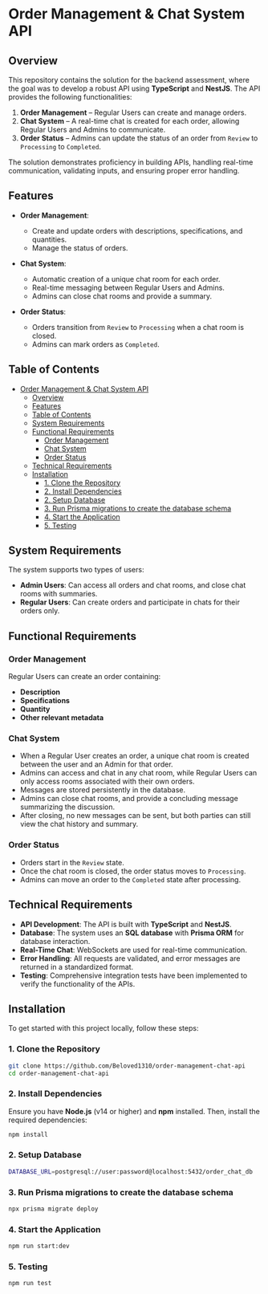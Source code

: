 # Order Management & Chat System API

## Overview

This repository contains the solution for the backend assessment, where the goal was to develop a robust API using **TypeScript** and **NestJS**. The API provides the following functionalities:

1. **Order Management** – Regular Users can create and manage orders.
2. **Chat System** – A real-time chat is created for each order, allowing Regular Users and Admins to communicate.
3. **Order Status** – Admins can update the status of an order from `Review` to `Processing` to `Completed`.

The solution demonstrates proficiency in building APIs, handling real-time communication, validating inputs, and ensuring proper error handling.

## Features

- **Order Management**: 
  - Create and update orders with descriptions, specifications, and quantities.
  - Manage the status of orders.
  
- **Chat System**: 
  - Automatic creation of a unique chat room for each order.
  - Real-time messaging between Regular Users and Admins.
  - Admins can close chat rooms and provide a summary.

- **Order Status**: 
  - Orders transition from `Review` to `Processing` when a chat room is closed.
  - Admins can mark orders as `Completed`.

## Table of Contents

- [Order Management \& Chat System API](#order-management--chat-system-api)
  - [Overview](#overview)
  - [Features](#features)
  - [Table of Contents](#table-of-contents)
  - [System Requirements](#system-requirements)
  - [Functional Requirements](#functional-requirements)
    - [Order Management](#order-management)
    - [Chat System](#chat-system)
    - [Order Status](#order-status)
  - [Technical Requirements](#technical-requirements)
  - [Installation](#installation)
    - [1. Clone the Repository](#1-clone-the-repository)
    - [2. Install Dependencies](#2-install-dependencies)
    - [2. Setup Database](#2-setup-database)
    - [3. Run Prisma migrations to create the database schema](#3-run-prisma-migrations-to-create-the-database-schema)
    - [4. Start the Application](#4-start-the-application)
    - [5. Testing](#5-testing)

## System Requirements

The system supports two types of users:
- **Admin Users**: Can access all orders and chat rooms, and close chat rooms with summaries.
- **Regular Users**: Can create orders and participate in chats for their orders only.

## Functional Requirements

### Order Management
Regular Users can create an order containing:
- **Description**
- **Specifications**
- **Quantity**
- **Other relevant metadata**

### Chat System
- When a Regular User creates an order, a unique chat room is created between the user and an Admin for that order.
- Admins can access and chat in any chat room, while Regular Users can only access rooms associated with their own orders.
- Messages are stored persistently in the database.
- Admins can close chat rooms, and provide a concluding message summarizing the discussion.
- After closing, no new messages can be sent, but both parties can still view the chat history and summary.

### Order Status
- Orders start in the `Review` state.
- Once the chat room is closed, the order status moves to `Processing`.
- Admins can move an order to the `Completed` state after processing.

## Technical Requirements

- **API Development**: The API is built with **TypeScript** and **NestJS**.
- **Database**: The system uses an **SQL database** with **Prisma ORM** for database interaction.
- **Real-Time Chat**: WebSockets are used for real-time communication.
- **Error Handling**: All requests are validated, and error messages are returned in a standardized format.
- **Testing**: Comprehensive integration tests have been implemented to verify the functionality of the APIs.

## Installation

To get started with this project locally, follow these steps:

### 1. Clone the Repository

```bash
git clone https://github.com/Beloved1310/order-management-chat-api
cd order-management-chat-api
```

### 2. Install Dependencies
Ensure you have **Node.js** (v14 or higher) and **npm** installed. Then, install the required dependencies:

```bash
npm install
```

### 2. Setup Database

```bash
DATABASE_URL=postgresql://user:password@localhost:5432/order_chat_db
```

### 3. Run Prisma migrations to create the database schema

```bash
npx prisma migrate deploy
```

### 4. Start the Application

```bash
npm run start:dev
```
### 5. Testing

```bash
npm run test
```





